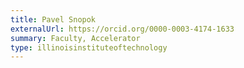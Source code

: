 ```yaml
---
title: Pavel Snopok
externalUrl: https://orcid.org/0000-0003-4174-1633
summary: Faculty, Accelerator
type: illinoisinstituteoftechnology
---
```

